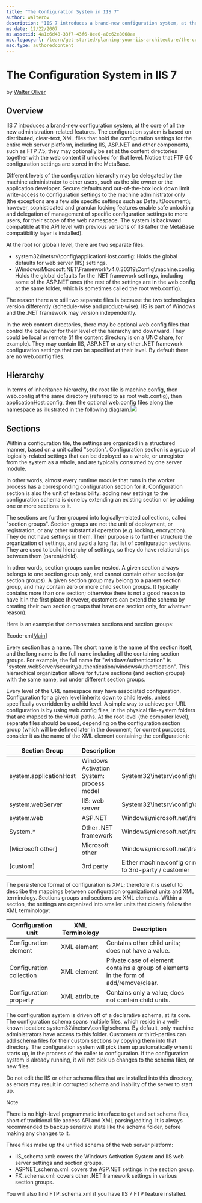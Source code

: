 ```yaml
---
title: "The Configuration System in IIS 7"
author: walterov
description: "IIS 7 introduces a brand-new configuration system, at the core of all the new administration-related features. The configuration system is based on distribut..."
ms.date: 12/22/2007
ms.assetid: 4a1c6d48-33f7-43f6-8ee0-a0c62e8068aa
msc.legacyurl: /learn/get-started/planning-your-iis-architecture/the-configuration-system-in-iis-7
msc.type: authoredcontent
---
```

# The Configuration System in IIS 7

by [Walter Oliver](https://github.com/walterov)

## Overview

IIS 7 introduces a brand-new configuration system, at the core of all the new administration-related features. The configuration system is based on distributed, clear-text, XML files that hold the configuration settings for the entire web server platform, including IIS, ASP.NET and other components, such as FTP 7.5; they may optionally be set at the content directories together with the web content if unlocked for that level. Notice that FTP 6.0 configuration settings are stored in the MetaBase.

Different levels of the configuration hierarchy may be delegated by the machine administrator to other users, such as the site owner or the application developer. Secure defaults and out-of-the-box lock down limit write-access to configuration settings to the machine administrator only (the exceptions are a few site specific settings such as DefaultDocument); however, sophisticated and granular locking features enable safe unlocking and delegation of management of specific configuration settings to more users, for their scope of the web namespace. The system is backward compatible at the API level with previous versions of IIS (after the MetaBase compatibility layer is installed).

At the root (or global) level, there are two separate files:

- system32\inetsrv\config\applicationHost.config: Holds the global defaults for web server (IIS) settings.
- \Windows\Microsoft.NET\Framework\v4.0.30319\Config\machine.config: Holds the global defaults for the .NET framework settings, including some of the ASP.NET ones (the rest of the settings are in the web.config at the same folder, which is sometimes called the root web.config).

The reason there are still two separate files is because the two technologies version differently (schedule-wise and product-wise). IIS is part of Windows and the .NET framework may version independently.

In the web content directories, there may be optional web.config files that control the behavior for their level of the hierarchy and downward. They could be local or remote (if the content directory is on a UNC share, for example). They may contain IIS, ASP.NET or any other .NET framework configuration settings that can be specified at their level. By default there are no web.config files.

## Hierarchy

In terms of inheritance hierarchy, the root file is machine.config, then web.config at the same directory (referred to as root web.config), then applicationHost.config, then the optional web.config files along the namespace as illustrated in the following diagram.[![](the-configuration-system-in-iis-7/_static/image3.jpg)](the-configuration-system-in-iis-7/_static/image1.jpg)

## Sections

Within a configuration file, the settings are organized in a structured manner, based on a unit called "section". Configuration section is a group of logically-related settings that can be deployed as a whole, or unregister from the system as a whole, and are typically consumed by one server module.

In other words, almost every runtime module that runs in the worker process has a corresponding configuration section for it. Configuration section is also the unit of extensibility: adding new settings to the configuration schema is done by extending an existing section or by adding one or more sections to it.

The sections are further grouped into logically-related collections, called "section groups". Section groups are not the unit of deployment, or registration, or any other substantial operation (e.g. locking, encryption). They do not have settings in them. Their purpose is to further structure the organization of settings, and avoid a long flat list of configuration sections. They are used to build hierarchy of settings, so they do have relationships between them (parent/child).

In other words, section groups can be nested. A given section always belongs to one section group only, and cannot contain other section (or section groups). A given section group may belong to a parent section group, and may contain zero or more child section groups. It typically contains more than one section; otherwise there is not a good reason to have it in the first place (however, customers can extend the schema by creating their own section groups that have one section only, for whatever reason).

Here is an example that demonstrates sections and section groups:

[!code-xml[Main](the-configuration-system-in-iis-7/samples/sample1.xml)]

Every section has a name. The short name is the name of the section itself, and the long name is the full name including all the containing section groups. For example, the full name for "windowsAuthentication" is "system.webServer/security/authentication/windowsAuthentication". This hierarchical organization allows for future sections (and section groups) with the same name, but under different section groups.

Every level of the URL namespace may have associated configuration. Configuration for a given level inherits down to child levels, unless specifically overridden by a child level. A simple way to achieve per-URL configuration is by using web.config files, in the physical file-system folders that are mapped to the virtual paths. At the root level (the computer level), separate files should be used, depending on the configuration section group (which will be defined later in the document; for current purposes, consider it as the name of the XML element containing the configuration):

| Section Group | Description | Root File |
| --- | --- | --- |
| system.applicationHost | Windows Activation System: process model | System32\inetsrv\config\applicationHost.config |
| system.webServer | IIS: web server | System32\inetsrv\config\applicationHost.config |
| system.web | ASP.NET | Windows\microsoft.net\framework\v2.0.50727\config\web.config |
| System.\* | Other .NET framework | Windows\microsoft.net\framework\v2.0.50727\config\machine.config |
| [Microsoft other] | Microsoft other | Windows\microsoft.net\framework\v2.0.50727\config\machine.config |
| [custom] | 3rd party | Either machine.config or root web.config or applicationHost.config, up to 3rd-party / customer |

The persistence format of configuration is XML; therefore it is useful to describe the mappings between configuration organizational units and XML terminology. Sections groups and sections are XML elements. Within a section, the settings are organized into smaller units that closely follow the XML terminology:

| Configuration unit | XML Terminology | Description |
| --- | --- | --- |
| Configuration element | XML element | Contains other child units; does not have a value. |
| Configuration collection | XML element | Private case of element: contains a group of elements in the form of add/remove/clear. |
| Configuration property | XML attribute | Contains only a value; does not contain child units. |

The configuration system is driven off of a declarative schema, at its core. The configuration schema spans multiple files, which reside in a well-known location: system32\inetsrv\config\schema\. By default, only machine administrators have access to this folder. Customers or third-parties can add schema files for their custom sections by copying them into that directory. The configuration system will pick them up automatically when it starts up, in the process of the caller to configuration. If the configuration system is already running, it will not pick up changes to the schema files, or new files.

Do not edit the IIS or other schema files that are installed into this directory, as errors may result in corrupted schema and inability of the server to start up.

> [!NOTE]
> There is no high-level programmatic interface to get and set schema files, short of traditional file access API and XML parsing/editing. It is always recommended to backup sensitive state like the schema folder, before making any changes to it.

Three files make up the unified schema of the web server platform:

- IIS\_schema.xml: covers the Windows Activation System and IIS web server settings and section groups.
- ASPNET\_schema.xml: covers the ASP.NET settings in the section group.
- FX\_schema.xml: covers other .NET framework settings in various section groups.

You will also find FTP\_schema.xml if you have IIS 7 FTP feature installed.
